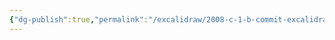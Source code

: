 ```yaml
---
{"dg-publish":true,"permalink":"/excalidraw/2008-c-1-b-commit-excalidraw/","tags":["excalidraw"]}
---
```

<style> .container {font-family: sans-serif; text-align: center;} .button-wrapper button {z-index: 1;height: 40px; width: 100px; margin: 10px;padding: 5px;} .excalidraw .App-menu_top .buttonList { display: flex;} .excalidraw-wrapper { height: 800px; margin: 50px; position: relative;} :root[dir="ltr"] .excalidraw .layer-ui__wrapper .zen-mode-transition.App-menu_bottom--transition-left {transform: none;} </style><script src="https://cdn.jsdelivr.net/npm/react@17/umd/react.production.min.js"></script><script src="https://cdn.jsdelivr.net/npm/react-dom@17/umd/react-dom.production.min.js"></script><script type="text/javascript" src="https://cdn.jsdelivr.net/npm/@excalidraw/excalidraw@0/dist/excalidraw.production.min.js"></script><div id="2008-c-1-b-commitexcalidraw.md"></div><script>(function(){const InitialData={"type":"excalidraw","version":2,"source":"https://github.com/zsviczian/obsidian-excalidraw-plugin/releases/tag/2.2.7","elements":[{"type":"rectangle","version":185,"versionNonce":2042138978,"index":"a0","isDeleted":false,"id":"g8bRoZxF","fillStyle":"solid","strokeWidth":1,"strokeStyle":"dashed","roughness":2,"opacity":100,"angle":0,"x":-214.33220663373447,"y":-145.6601862304491,"strokeColor":"#1e1e1e","backgroundColor":"#b2f2bb","width":358.2105712890625,"height":410.24420166015625,"seed":838534387,"groupIds":["9D07vwD99HJ8-nCxQ33tw"],"frameId":null,"roundness":{"type":3},"boundElements":[],"updated":1719257461180,"link":"[[2008-c-1-b-commit]]","locked":false},{"type":"line","version":158,"versionNonce":148568081,"index":"a1","isDeleted":false,"id":"GfVHCm_fTzwn08LOs8Zi9","fillStyle":"solid","strokeWidth":2,"strokeStyle":"solid","roughness":1,"opacity":100,"angle":0,"x":-215.02389526367188,"y":-79.12330764379257,"strokeColor":"#1e1e1e","backgroundColor":"transparent","width":358.9232176268231,"height":2.5113990350782274,"seed":132004947,"groupIds":["9D07vwD99HJ8-nCxQ33tw"],"frameId":null,"roundness":{"type":2},"boundElements":[],"updated":1719257461180,"link":null,"locked":false,"startBinding":null,"endBinding":null,"lastCommittedPoint":null,"startArrowhead":null,"endArrowhead":null,"points":[[0,0],[358.9232176268231,-2.5113990350782274]]},{"type":"line","version":66,"versionNonce":1081937279,"index":"a2","isDeleted":false,"id":"YnCqJ14_1KWrdI8CLFu1Z","fillStyle":"solid","strokeWidth":2,"strokeStyle":"solid","roughness":1,"opacity":100,"angle":0,"x":14.869253360040261,"y":-144.72288963996323,"strokeColor":"#1e1e1e","backgroundColor":"transparent","width":1.6742815709076808,"height":64.45902423502989,"seed":974472317,"groupIds":["9D07vwD99HJ8-nCxQ33tw"],"frameId":null,"roundness":{"type":2},"boundElements":[],"updated":1719257461180,"link":null,"locked":false,"startBinding":null,"endBinding":null,"lastCommittedPoint":null,"startArrowhead":null,"endArrowhead":null,"points":[[0,0],[1.6742815709076808,64.45902423502989]]},{"type":"text","version":117,"versionNonce":1539558897,"index":"a3","isDeleted":false,"id":"EF3J6lcg","fillStyle":"solid","strokeWidth":2,"strokeStyle":"solid","roughness":1,"opacity":100,"angle":0,"x":-165.11373002677104,"y":-142.2115139261683,"strokeColor":"#1e1e1e","backgroundColor":"transparent","width":150.21995544433594,"height":57.812819127742465,"seed":139677363,"groupIds":["9D07vwD99HJ8-nCxQ33tw"],"frameId":null,"roundness":null,"boundElements":[],"updated":1719257461180,"link":null,"locked":false,"fontSize":46.25025530219397,"fontFamily":1,"text":"Commit","rawText":"Commit","textAlign":"left","verticalAlign":"top","containerId":null,"originalText":"Commit","autoResize":true,"lineHeight":1.25},{"type":"text","version":107,"versionNonce":228394399,"index":"a4","isDeleted":false,"id":"Yf8LEfnU","fillStyle":"solid","strokeWidth":2,"strokeStyle":"solid","roughness":1,"opacity":100,"angle":0,"x":34.12325821264551,"y":-131.32882364296827,"strokeColor":"#1e1e1e","backgroundColor":"transparent","width":81.92655944824219,"height":52.6252961007271,"seed":959869299,"groupIds":["9D07vwD99HJ8-nCxQ33tw"],"frameId":null,"roundness":null,"boundElements":[],"updated":1719257461180,"link":null,"locked":false,"fontSize":42.100236880581676,"fontFamily":1,"text":"Size","rawText":"Size","textAlign":"left","verticalAlign":"top","containerId":null,"originalText":"Size","autoResize":true,"lineHeight":1.25},{"type":"line","version":278,"versionNonce":1792468945,"index":"a5","isDeleted":false,"id":"lYNGf2O7TLzUCKIdaRb6B","fillStyle":"solid","strokeWidth":2,"strokeStyle":"solid","roughness":1,"opacity":100,"angle":0,"x":-48.05972692660703,"y":-80.89336064988555,"strokeColor":"#1e1e1e","backgroundColor":"transparent","width":2.078021407767096,"height":248.54577978275225,"seed":1153898429,"groupIds":["9D07vwD99HJ8-nCxQ33tw"],"frameId":null,"roundness":{"type":2},"boundElements":[],"updated":1719257461180,"link":null,"locked":false,"startBinding":null,"endBinding":null,"lastCommittedPoint":null,"startArrowhead":null,"endArrowhead":null,"points":[[0,0],[2.078021407767096,248.54577978275225]]},{"type":"line","version":133,"versionNonce":4782527,"index":"a6","isDeleted":false,"id":"Ut7a2crilF_YyIL5nH-af","fillStyle":"solid","strokeWidth":2,"strokeStyle":"solid","roughness":1,"opacity":100,"angle":0,"x":-213.31379926440917,"y":-25.42638388030778,"strokeColor":"#1e1e1e","backgroundColor":"transparent","width":358.4988899855695,"height":5.684341886080802e-14,"seed":922889245,"groupIds":["9D07vwD99HJ8-nCxQ33tw"],"frameId":null,"roundness":{"type":2},"boundElements":[],"updated":1719257461180,"link":null,"locked":false,"startBinding":null,"endBinding":null,"lastCommittedPoint":null,"startArrowhead":null,"endArrowhead":null,"points":[[0,0],[358.4988899855695,5.684341886080802e-14]]},{"type":"line","version":152,"versionNonce":1076610481,"index":"a7","isDeleted":false,"id":"p4rWdn5MGDU8sao1tI06-","fillStyle":"solid","strokeWidth":2,"strokeStyle":"solid","roughness":1,"opacity":100,"angle":0,"x":-214.17769515776058,"y":41.378607862105156,"strokeColor":"#1e1e1e","backgroundColor":"transparent","width":362.13237118898314,"height":1.2111604011379313,"seed":103250739,"groupIds":["9D07vwD99HJ8-nCxQ33tw"],"frameId":null,"roundness":{"type":2},"boundElements":[],"updated":1719257461180,"link":null,"locked":false,"startBinding":null,"endBinding":null,"lastCommittedPoint":null,"startArrowhead":null,"endArrowhead":null,"points":[[0,0],[362.13237118898314,-1.2111604011379313]]},{"type":"text","version":96,"versionNonce":2107730399,"index":"a8","isDeleted":false,"id":"eSuNbIad","fillStyle":"solid","strokeWidth":2,"strokeStyle":"solid","roughness":1,"opacity":100,"angle":0,"x":-180.92064738044468,"y":-70.22257802487252,"strokeColor":"#1e1e1e","backgroundColor":"transparent","width":66.70172119140625,"height":39.92008614239849,"seed":250293853,"groupIds":["9D07vwD99HJ8-nCxQ33tw"],"frameId":null,"roundness":null,"boundElements":[],"updated":1719257461180,"link":"[[2008-c-1-b-commit#^tree]]","locked":false,"fontSize":31.93606891391879,"fontFamily":1,"text":"tree","rawText":"tree","textAlign":"left","verticalAlign":"top","containerId":null,"originalText":"tree","autoResize":true,"lineHeight":1.25},{"type":"text","version":207,"versionNonce":303145133,"index":"a9","isDeleted":false,"id":"7q39E9Bz","fillStyle":"hachure","strokeWidth":1,"strokeStyle":"solid","roughness":1,"opacity":100,"angle":0,"x":13.400091839148672,"y":-62.688094360675734,"strokeColor":"#1e1e1e","backgroundColor":"transparent","width":33.45353698730469,"height":19.02868169961299,"seed":29483,"groupIds":["9D07vwD99HJ8-nCxQ33tw"],"frameId":null,"roundness":null,"boundElements":[],"updated":1719294787602,"link":"[[2008-d-git-hash]]","locked":false,"fontSize":15.222945359690392,"fontFamily":1,"text":"hash","rawText":"hash","textAlign":"left","verticalAlign":"top","containerId":null,"originalText":"hash","autoResize":true,"lineHeight":1.25},{"type":"text","version":147,"versionNonce":1497943409,"index":"aB","isDeleted":false,"id":"MRJ2Hlqd","fillStyle":"solid","strokeWidth":2,"strokeStyle":"solid","roughness":1,"opacity":100,"angle":0,"x":-182.4157286788566,"y":56.085681519446865,"strokeColor":"#1e1e1e","backgroundColor":"transparent","width":85.170654296875,"height":32.58786884986157,"seed":569398173,"groupIds":["9D07vwD99HJ8-nCxQ33tw"],"frameId":null,"roundness":null,"boundElements":[],"updated":1719257461180,"link":"[[2008-c-1-b-commit#^author]]","locked":false,"fontSize":26.07029507988926,"fontFamily":1,"text":"Author","rawText":"Author","textAlign":"left","verticalAlign":"top","containerId":null,"originalText":"Author","autoResize":true,"lineHeight":1.25},{"type":"text","version":98,"versionNonce":1451867679,"index":"aC","isDeleted":false,"id":"vDpm2WWT","fillStyle":"solid","strokeWidth":2,"strokeStyle":"dashed","roughness":2,"opacity":100,"angle":0,"x":1.5122010268869417,"y":67.52881354708191,"strokeColor":"#1e1e1e","backgroundColor":"#a5d8ff","width":55.87994384765625,"height":25,"seed":1364347965,"groupIds":["9D07vwD99HJ8-nCxQ33tw"],"frameId":null,"roundness":null,"boundElements":[],"updated":1719257461180,"link":null,"locked":false,"fontSize":20,"fontFamily":1,"text":"Scott","rawText":"Scott","textAlign":"left","verticalAlign":"top","containerId":null,"originalText":"Scott","autoResize":true,"lineHeight":1.25},{"type":"line","version":282,"versionNonce":2123364177,"index":"aD","isDeleted":false,"id":"pT8Qj7_KSBgCUi_hMAFrB","fillStyle":"solid","strokeWidth":2,"strokeStyle":"solid","roughness":1,"opacity":100,"angle":0,"x":-211.14762442899513,"y":105.4287418367351,"strokeColor":"#1e1e1e","backgroundColor":"transparent","width":362.13237118898314,"height":1.2111604011379313,"seed":1966147603,"groupIds":["9D07vwD99HJ8-nCxQ33tw"],"frameId":null,"roundness":{"type":2},"boundElements":[],"updated":1719257461180,"link":null,"locked":false,"startBinding":null,"endBinding":null,"lastCommittedPoint":null,"startArrowhead":null,"endArrowhead":null,"points":[[0,0],[362.13237118898314,-1.2111604011379313]]},{"type":"text","version":163,"versionNonce":1812636223,"index":"aE","isDeleted":false,"id":"P1NXunHY","fillStyle":"solid","strokeWidth":2,"strokeStyle":"solid","roughness":1,"opacity":100,"angle":0,"x":-198.24798813523972,"y":118.47975077701636,"strokeColor":"#1e1e1e","backgroundColor":"transparent","width":121.1390380859375,"height":31.615452090656397,"seed":54003197,"groupIds":["9D07vwD99HJ8-nCxQ33tw"],"frameId":null,"roundness":null,"boundElements":[],"updated":1719257461180,"link":"[[2008-c-1-b-commit#^committer]]","locked":false,"fontSize":25.292361672525118,"fontFamily":1,"text":"Committer","rawText":"Committer","textAlign":"left","verticalAlign":"top","containerId":null,"originalText":"Committer","autoResize":true,"lineHeight":1.25},{"type":"line","version":314,"versionNonce":689366321,"index":"aF","isDeleted":false,"id":"x6WFWaZeytN4ApYYJ3fbX","fillStyle":"solid","strokeWidth":2,"strokeStyle":"solid","roughness":1,"opacity":100,"angle":0,"x":-214.94914347403426,"y":165.9949758359311,"strokeColor":"#1e1e1e","backgroundColor":"transparent","width":362.13237118898314,"height":1.2111604011379313,"seed":253252499,"groupIds":["9D07vwD99HJ8-nCxQ33tw"],"frameId":null,"roundness":{"type":2},"boundElements":[],"updated":1719257461180,"link":null,"locked":false,"startBinding":null,"endBinding":null,"lastCommittedPoint":null,"startArrowhead":null,"endArrowhead":null,"points":[[0,0],[362.13237118898314,-1.2111604011379313]]},{"type":"text","version":124,"versionNonce":1142555231,"index":"aG","isDeleted":false,"id":"HW1U7mXL","fillStyle":"solid","strokeWidth":2,"strokeStyle":"dashed","roughness":2,"opacity":100,"angle":0,"x":7.189771966786623,"y":122.48142777548739,"strokeColor":"#1e1e1e","backgroundColor":"#a5d8ff","width":55.87994384765625,"height":25,"seed":481680691,"groupIds":["9D07vwD99HJ8-nCxQ33tw"],"frameId":null,"roundness":null,"boundElements":[],"updated":1719257461180,"link":null,"locked":false,"fontSize":20,"fontFamily":1,"text":"Scott","rawText":"Scott","textAlign":"left","verticalAlign":"top","containerId":null,"originalText":"Scott","autoResize":true,"lineHeight":1.25},{"type":"text","version":108,"versionNonce":608507665,"index":"aH","isDeleted":false,"id":"BuVyU2pi","fillStyle":"solid","strokeWidth":1,"strokeStyle":"solid","roughness":2,"opacity":100,"angle":0,"x":-182.74932269219534,"y":193.08257899760113,"strokeColor":"#1e1e1e","backgroundColor":"#a5d8ff","width":289.6997375488281,"height":25,"seed":1970576083,"groupIds":["9D07vwD99HJ8-nCxQ33tw"],"frameId":null,"roundness":null,"boundElements":[],"updated":1719257461180,"link":"[[2008-c-1-b-commit#^commit]]","locked":false,"fontSize":20,"fontFamily":1,"text":"My commit message goes here","rawText":"My commit message goes here","textAlign":"left","verticalAlign":"top","containerId":null,"originalText":"My commit message goes here","autoResize":true,"lineHeight":1.25},{"type":"text","version":185,"versionNonce":2139643519,"index":"aI","isDeleted":false,"id":"aK1xjk0K","fillStyle":"solid","strokeWidth":2,"strokeStyle":"solid","roughness":1,"opacity":100,"angle":0,"x":-189.44802663347355,"y":-8.204181049900114,"strokeColor":"#1e1e1e","backgroundColor":"transparent","width":95.56434631347656,"height":30.793583257926418,"seed":488131859,"groupIds":["9D07vwD99HJ8-nCxQ33tw"],"frameId":null,"roundness":null,"boundElements":[],"updated":1719257461180,"link":"[[2008-c-1-b-commit#^parents]]","locked":false,"fontSize":24.634866606341134,"fontFamily":1,"text":"Parents","rawText":"Parents","textAlign":"left","verticalAlign":"top","containerId":null,"originalText":"Parents","autoResize":true,"lineHeight":1.25},{"type":"text","version":268,"versionNonce":1523921261,"index":"aJ","isDeleted":false,"id":"x2EG2d5m","fillStyle":"hachure","strokeWidth":1,"strokeStyle":"solid","roughness":1,"opacity":100,"angle":0,"x":19.044055653583825,"y":-3.6824387068597275,"strokeColor":"#1e1e1e","backgroundColor":"transparent","width":33.45353698730469,"height":19.02868169961299,"seed":785465315,"groupIds":["04gzmbZQj78M_ouozFhJF"],"frameId":null,"roundness":null,"boundElements":[],"updated":1719294796139,"link":"[[2008-d-git-hash]]","locked":false,"fontSize":15.222945359690392,"fontFamily":1,"text":"hash","rawText":"hash","textAlign":"left","verticalAlign":"top","containerId":null,"originalText":"hash","autoResize":true,"lineHeight":1.25},{"type":"text","version":179,"versionNonce":1880790349,"index":"aA","isDeleted":true,"id":"XDGGic6W","fillStyle":"hachure","strokeWidth":1,"strokeStyle":"solid","roughness":1,"opacity":100,"angle":0,"x":-18.480352820685766,"y":6.961521915692835,"strokeColor":"#1e1e1e","backgroundColor":"transparent","width":111.68495178222656,"height":19.02868169961299,"seed":1919593053,"groupIds":["9D07vwD99HJ8-nCxQ33tw"],"frameId":null,"roundness":null,"boundElements":[],"updated":1719294793289,"link":"[[2008-d-git-hash]]","locked":false,"fontSize":15.222945359690392,"fontFamily":1,"text":"📍[[git hash]]","rawText":"[[2008-d-git-hash|git hash]]","textAlign":"left","verticalAlign":"top","containerId":null,"originalText":"📍[[git hash]]","autoResize":true,"lineHeight":1.25}],"appState":{"theme":"light","viewBackgroundColor":"#ffffff","currentItemStrokeColor":"#1e1e1e","currentItemBackgroundColor":"#b2f2bb","currentItemFillStyle":"solid","currentItemStrokeWidth":1,"currentItemStrokeStyle":"solid","currentItemRoughness":2,"currentItemOpacity":100,"currentItemFontFamily":1,"currentItemFontSize":20,"currentItemTextAlign":"left","currentItemStartArrowhead":null,"currentItemEndArrowhead":"arrow","scrollX":443.2135680116989,"scrollY":196.92109335481157,"zoom":{"value":1.3629332492465427},"currentItemRoundness":"round","gridSize":null,"gridColor":{"Bold":"#C9C9C9FF","Regular":"#EDEDEDFF"},"currentStrokeOptions":null,"previousGridSize":null,"frameRendering":{"enabled":true,"clip":true,"name":true,"outline":true},"objectsSnapModeEnabled":false},"files":{}};InitialData.scrollToContent=true;App=()=>{const e=React.useRef(null),t=React.useRef(null),[n,i]=React.useState({width:void 0,height:void 0});return React.useEffect(()=>{i({width:t.current.getBoundingClientRect().width,height:t.current.getBoundingClientRect().height});const e=()=>{i({width:t.current.getBoundingClientRect().width,height:t.current.getBoundingClientRect().height})};return window.addEventListener("resize",e),()=>window.removeEventListener("resize",e)},[t]),React.createElement(React.Fragment,null,React.createElement("div",{className:"excalidraw-wrapper",ref:t},React.createElement(ExcalidrawLib.Excalidraw,{ref:e,width:n.width,height:n.height,initialData:InitialData,viewModeEnabled:!0,zenModeEnabled:!0,gridModeEnabled:!1})))},excalidrawWrapper=document.getElementById("2008-c-1-b-commitexcalidraw.md");ReactDOM.render(React.createElement(App),excalidrawWrapper);})();</script>
